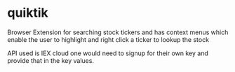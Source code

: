 # quiktik
Browser Extension for searching stock tickers and has context menus which enable the user to highlight and right click a ticker to lookup the stock

API used is IEX cloud one would need to signup for their own key and provide that in the key values. 
